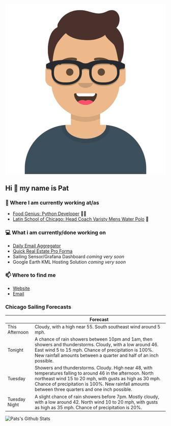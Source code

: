 [![Social banner for p-j-falconer](https://raw.githubusercontent.com/P-J-FALCONER/P-J-FALCONER/master/assets/avataaars.svg)](https://patfalconer.com/)
## Hi :wave: my name is Pat

### 💼 Where I am currently working at/as
- [Food Genius: Python Developer](https://getfoodgenius.com/) 🍔🐍
- [Latin School of Chicago: Head Coach Varisty Mens Water Polo](https://www.latinschool.org/) 🤽


### 💻 What i am currently/done working on
 - [Daily Email Aggregator](https://github.com/P-J-FALCONER/dott_daily_mail)
 - [Quick Real Estate Pro Forma](https://github.com/P-J-FALCONER/henry)
 - Sailing Sensor/Grafana Dashboard *coming very soon*
 - Google Earth KML Hosting Solution *coming very soon*

### 📫 Where to find me
 - [Website](https://patfalconer.com/)
 - [Email](mailto:patrick.j.falconer@gmail.com)


### Chicago Sailing Forecasts
|   | Forecast  |
|---|---|
| This Afternoon | Cloudy, with a high near 55. South southeast wind around 5 mph. |
| Tonight | A chance of rain showers between 10pm and 1am, then showers and thunderstorms. Cloudy, with a low around 46. East wind 5 to 15 mph. Chance of precipitation is 100%. New rainfall amounts between a quarter and half of an inch possible. |
| Tuesday | Showers and thunderstorms. Cloudy. High near 48, with temperatures falling to around 46 in the afternoon. North northeast wind 15 to 20 mph, with gusts as high as 30 mph. Chance of precipitation is 100%. New rainfall amounts between three quarters and one inch possible. |
| Tuesday Night | A slight chance of rain showers before 7pm. Mostly cloudy, with a low around 42. North wind 10 to 20 mph, with gusts as high as 35 mph. Chance of precipitation is 20%. |

![Pats's Github Stats](https://github-readme-stats.vercel.app/api?username=p-j-falconer&show_icons=true&theme=radical)
